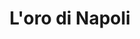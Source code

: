 ---
layout: post
title: L'oro di Napoli
director: Vittorio De Sica 
year: 1954
cover: https://images.mubicdn.net/images/film/32887/cache-23286-1636290021/image-w1280.jpg
---